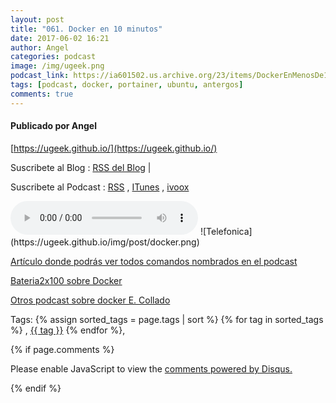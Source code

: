 ```yaml
---
layout: post
title: "061. Docker en 10 minutos"
date: 2017-06-02 16:21
author: Angel
categories: podcast
image: /img/ugeek.png
podcast_link: https://ia601502.us.archive.org/23/items/DockerEnMenosDe10Min/Docker%20en%20menos%20de%2010%20min.mp3
tags: [podcast, docker, portainer, ubuntu, antergos]
comments: true
---
```

#### Publicado por Angel

[https://ugeek.github.io/](https://ugeek.github.io/)

Suscribete al Blog :  [RSS del Blog](http://feeds.feedburner.com/uGeekBlog) |

Suscribete al Podcast :  [RSS](http://feeds.feedburner.com/ugeek) , [ITunes](https://itunes.apple.com/us/podcast/ugeek/id1201421866?mt=2) , [ivoox](https://www.ivoox.com/podcast-ugeek_sq_f1383493_1.html)

<audio controls>
  <source src="https://ia601502.us.archive.org/23/items/DockerEnMenosDe10Min/Docker%20en%20menos%20de%2010%20min.mp3" type="audio/mpeg">
Your browser does not support the audio element.
</audio>
<!-- ---------------------------------------------------Pon aquí el audio-------------------------------------------------------- -->
![Telefonica](https://ugeek.github.io/img/post/docker.png)

[Artículo donde podrás ver todos comandos nombrados en el podcast](https://ugeek.github.io/Docker-en-Ubuntu-Antergos-en-menos-de-10-minutos/)

[Bateria2x100 sobre Docker](https://www.ivoox.com/100-homenaje-a-seguridad-ios-2-y-docker-audios-mp3_rf_17111903_1.html)

[Otros podcast sobre docker E. Collado](https://www.eduardocollado.com/2017/04/23/podcast-25-introduccion-a-docker/)


<!-- -------------------------------------Aquí abajo los comentarios -------------------------------------------  -->
Tags: {% assign sorted_tags = page.tags | sort %} {% for tag in sorted_tags %} , <span class="tag"><a href="/tag#{{ tag }}">{{ tag }}</a></span> {% endfor %},


{% if page.comments %}
<div id="disqus_thread"></div>
<script>

/**
*  RECOMMENDED CONFIGURATION VARIABLES: EDIT AND UNCOMMENT THE SECTION BELOW TO INSERT DYNAMIC VALUES FROM YOUR PLATFORM OR CMS.
*  LEARN WHY DEFINING THESE VARIABLES IS IMPORTANT: https://disqus.com/admin/universalcode/#configuration-variables*/
/*
var disqus_config = function () {
this.page.url = PAGE_URL;  // Replace PAGE_URL with your page's canonical URL variable
this.page.identifier = PAGE_IDENTIFIER; // Replace PAGE_IDENTIFIER with your page's unique identifier variable
};
*/
(function() { // DON'T EDIT BELOW THIS LINE
var d = document, s = d.createElement('script');
s.src = 'https://https-angelbcn-github-io-ugeek.disqus.com/embed.js';
s.setAttribute('data-timestamp', +new Date());
(d.head || d.body).appendChild(s);
})();
</script>
<noscript>Please enable JavaScript to view the <a href="https://disqus.com/?ref_noscript">comments powered by Disqus.</a></noscript>

{% endif %}

<script id="dsq-count-scr" src="//https-angelbcn-github-io-ugeek.disqus.com/count.js" async></script>
